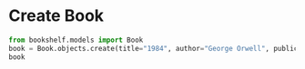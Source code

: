 # Create Book

```python
from bookshelf.models import Book
book = Book.objects.create(title="1984", author="George Orwell", publication_year=1949)
book



